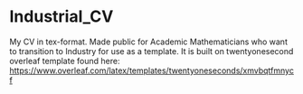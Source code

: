 # Industrial_CV

My CV in tex-format. Made public for Academic Mathematicians who want to transition to Industry for use as a template. It is built on twentyonesecond overleaf template found here:
https://www.overleaf.com/latex/templates/twentyoneseconds/xmvbqtfmnycf
